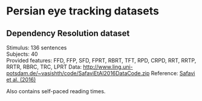 # Persian eye tracking datasets

## Dependency Resolution dataset

Stimulus: 136 sentences  
Subjects: 40  
Provided features: FFD, FFP, SFD, FPRT, RBRT, TFT, RPD, CRPD, RRT, RRTP, RRTR, RBRC, TRC, LPRT
Data: http://www.ling.uni-potsdam.de/~vasishth/code/SafaviEtAl2016DataCode.zip
Reference: [Safavi et al. (2016)](https://www.nature.com/articles/sdata2018291)

Also contains self-paced reading times.